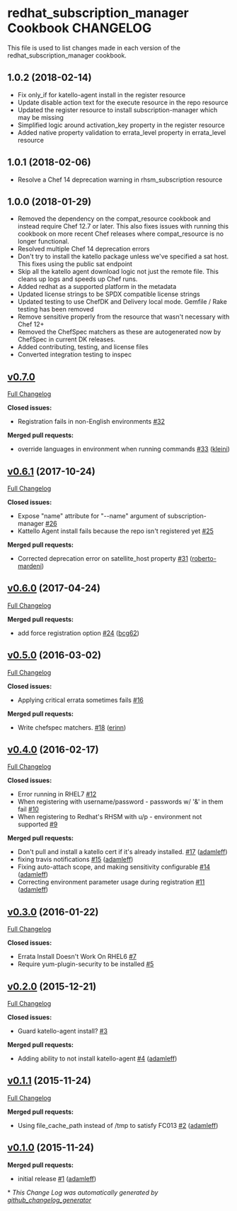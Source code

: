 # redhat_subscription_manager Cookbook CHANGELOG

This file is used to list changes made in each version of the redhat_subscription_manager cookbook.

## 1.0.2 (2018-02-14)

- Fix only_if for katello-agent install in the register resource
- Update disable action text for the execute resource in the repo resource
- Updated the register resource to install subscription-manager which may be missing
- Simplified logic around activation_key property in the register resource
- Added native property validation to errata_level property in errata_level resource

## 1.0.1 (2018-02-06)

- Resolve a Chef 14 deprecation warning in rhsm_subscription resource

## 1.0.0 (2018-01-29)

- Removed the dependency on the compat_resource cookbook and instead require Chef 12.7 or later. This also fixes issues with running this cookbook on more recent Chef releases where compat_resource is no longer functional.
- Resolved multiple Chef 14 deprecation errors
- Don't try to install the katello package unless we've specified a sat host. This fixes using the public sat endpoint
- Skip all the katello agent download logic not just the remote file. This cleans up logs and speeds up Chef runs.
- Added redhat as a supported platform in the metadata
- Updated license strings to be SPDX compatible license strings
- Updated testing to use ChefDK and Delivery local mode. Gemfile / Rake testing has been removed
- Remove sensitive properly from the resource that wasn't necessary with Chef 12+
- Removed the ChefSpec matchers as these are autogenerated now by ChefSpec in current DK releases.
- Added contributing, testing, and license files
- Converted integration testing to inspec

## [v0.7.0](https://github.com/chef-partners/redhat-subscription-manager-cookbook/tree/v0.7.0)

[Full Changelog](https://github.com/chef-partners/redhat-subscription-manager-cookbook/compare/v0.6.1...v0.7.0)

**Closed issues:**

- Registration fails in non-English environments [\#32](https://github.com/chef-partners/redhat-subscription-manager-cookbook/issues/32)

**Merged pull requests:**

- override languages in environment when running commands [\#33](https://github.com/chef-partners/redhat-subscription-manager-cookbook/pull/33) ([kleini](https://github.com/kleini))

## [v0.6.1](https://github.com/chef-partners/redhat-subscription-manager-cookbook/tree/v0.6.1) (2017-10-24)
[Full Changelog](https://github.com/chef-partners/redhat-subscription-manager-cookbook/compare/v0.6.0...v0.6.1)

**Closed issues:**

- Expose "name" attribute for "--name" argument of subscription-manager [\#26](https://github.com/chef-partners/redhat-subscription-manager-cookbook/issues/26)
- Kattello Agent install fails because the repo isn't registered yet [\#25](https://github.com/chef-partners/redhat-subscription-manager-cookbook/issues/25)

**Merged pull requests:**

- Corrected deprecation error on satellite\_host property [\#31](https://github.com/chef-partners/redhat-subscription-manager-cookbook/pull/31) ([roberto-mardeni](https://github.com/roberto-mardeni))

## [v0.6.0](https://github.com/chef-partners/redhat-subscription-manager-cookbook/tree/v0.6.0) (2017-04-24)
[Full Changelog](https://github.com/chef-partners/redhat-subscription-manager-cookbook/compare/v0.5.0...v0.6.0)

**Merged pull requests:**

- add force registration option [\#24](https://github.com/chef-partners/redhat-subscription-manager-cookbook/pull/24) ([bcg62](https://github.com/bcg62))

## [v0.5.0](https://github.com/chef-partners/redhat-subscription-manager-cookbook/tree/v0.5.0) (2016-03-02)
[Full Changelog](https://github.com/chef-partners/redhat-subscription-manager-cookbook/compare/v0.4.0...v0.5.0)

**Closed issues:**

- Applying critical errata sometimes fails [\#16](https://github.com/chef-partners/redhat-subscription-manager-cookbook/issues/16)

**Merged pull requests:**

- Write chefspec matchers. [\#18](https://github.com/chef-partners/redhat-subscription-manager-cookbook/pull/18) ([erinn](https://github.com/erinn))

## [v0.4.0](https://github.com/chef-partners/redhat-subscription-manager-cookbook/tree/v0.4.0) (2016-02-17)
[Full Changelog](https://github.com/chef-partners/redhat-subscription-manager-cookbook/compare/v0.3.0...v0.4.0)

**Closed issues:**

- Error running in RHEL7 [\#12](https://github.com/chef-partners/redhat-subscription-manager-cookbook/issues/12)
- When registering with username/password - passwords w/ '&' in them fail [\#10](https://github.com/chef-partners/redhat-subscription-manager-cookbook/issues/10)
- When registering to Redhat's RHSM with u/p - environment not supported [\#9](https://github.com/chef-partners/redhat-subscription-manager-cookbook/issues/9)

**Merged pull requests:**

- Don't pull and install a katello cert if it's already installed. [\#17](https://github.com/chef-partners/redhat-subscription-manager-cookbook/pull/17) ([adamleff](https://github.com/adamleff))
- fixing travis notifications [\#15](https://github.com/chef-partners/redhat-subscription-manager-cookbook/pull/15) ([adamleff](https://github.com/adamleff))
- Fixing auto-attach scope, and making sensitivity configurable [\#14](https://github.com/chef-partners/redhat-subscription-manager-cookbook/pull/14) ([adamleff](https://github.com/adamleff))
- Correcting environment parameter usage during registration [\#11](https://github.com/chef-partners/redhat-subscription-manager-cookbook/pull/11) ([adamleff](https://github.com/adamleff))

## [v0.3.0](https://github.com/chef-partners/redhat-subscription-manager-cookbook/tree/v0.3.0) (2016-01-22)
[Full Changelog](https://github.com/chef-partners/redhat-subscription-manager-cookbook/compare/v0.2.0...v0.3.0)

**Closed issues:**

- Errata Install Doesn't Work On RHEL6 [\#7](https://github.com/chef-partners/redhat-subscription-manager-cookbook/issues/7)
- Require yum-plugin-security to be installed [\#5](https://github.com/chef-partners/redhat-subscription-manager-cookbook/issues/5)

## [v0.2.0](https://github.com/chef-partners/redhat-subscription-manager-cookbook/tree/v0.2.0) (2015-12-21)
[Full Changelog](https://github.com/chef-partners/redhat-subscription-manager-cookbook/compare/v0.1.1...v0.2.0)

**Closed issues:**

- Guard katello-agent install? [\#3](https://github.com/chef-partners/redhat-subscription-manager-cookbook/issues/3)

**Merged pull requests:**

- Adding ability to not install katello-agent [\#4](https://github.com/chef-partners/redhat-subscription-manager-cookbook/pull/4) ([adamleff](https://github.com/adamleff))

## [v0.1.1](https://github.com/chef-partners/redhat-subscription-manager-cookbook/tree/v0.1.1) (2015-11-24)
[Full Changelog](https://github.com/chef-partners/redhat-subscription-manager-cookbook/compare/v0.1.0...v0.1.1)

**Merged pull requests:**

- Using file\_cache\_path instead of /tmp to satisfy FC013 [\#2](https://github.com/chef-partners/redhat-subscription-manager-cookbook/pull/2) ([adamleff](https://github.com/adamleff))

## [v0.1.0](https://github.com/chef-partners/redhat-subscription-manager-cookbook/tree/v0.1.0) (2015-11-24)
**Merged pull requests:**

- initial release [\#1](https://github.com/chef-partners/redhat-subscription-manager-cookbook/pull/1) ([adamleff](https://github.com/adamleff))



\* *This Change Log was automatically generated by [github_changelog_generator](https://github.com/skywinder/Github-Changelog-Generator)*
